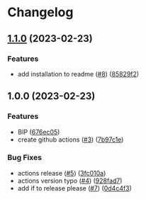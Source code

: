 # Changelog

## [1.1.0](https://github.com/mattvioli/bigint-precision/compare/v1.0.0...v1.1.0) (2023-02-23)


### Features

* add installation to readme ([#8](https://github.com/mattvioli/bigint-precision/issues/8)) ([85829f2](https://github.com/mattvioli/bigint-precision/commit/85829f2c6a16347abd2582488c6100910b7a26de))

## 1.0.0 (2023-02-23)


### Features

* BIP ([676ec05](https://github.com/mattvioli/bigint-precision/commit/676ec05c5abd8dfcdbcca58ce66b69fc0bd8ad65))
* create github actions ([#3](https://github.com/mattvioli/bigint-precision/issues/3)) ([7b97c1e](https://github.com/mattvioli/bigint-precision/commit/7b97c1e414d5b4fbad1f83fc1e13a0cf74fe323f))


### Bug Fixes

* actions release ([#5](https://github.com/mattvioli/bigint-precision/issues/5)) ([3fc010a](https://github.com/mattvioli/bigint-precision/commit/3fc010a0f6d761d5020a2aefe8903f85fd8143ba))
* actions version typo ([#4](https://github.com/mattvioli/bigint-precision/issues/4)) ([928fad7](https://github.com/mattvioli/bigint-precision/commit/928fad74f977a8e833dd61c2a7a2707b492a8fbe))
* add if to release please ([#7](https://github.com/mattvioli/bigint-precision/issues/7)) ([0d4c4f3](https://github.com/mattvioli/bigint-precision/commit/0d4c4f32421ff3789509d1b67b201191875ce83a))
